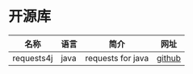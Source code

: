 # 开源库

| 名称 | 语言 | 简介  | 网址 | 
| - | - | - | - | 
| requests4j | java | requests for java | [github](https://github.com/mouday/requests4j) | 
